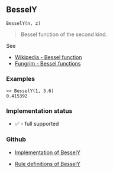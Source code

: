 ## BesselY

```
BesselY(n, z) 
```

> Bessel function of the second kind. 

See
* [Wikipedia - Bessel function](https://en.wikipedia.org/wiki/Bessel_function)
* [Fungrim - Bessel functions](http://fungrim.org/topic/Bessel_functions/)

### Examples

```
>> BesselY(1, 3.6)
0.415392
```






### Implementation status

* &#x2705; - full supported

### Github

* [Implementation of BesselY](https://github.com/axkr/symja_android_library/blob/master/symja_android_library/matheclipse-core/src/main/java/org/matheclipse/core/builtin/BesselFunctions.java#L883) 

* [Rule definitions of BesselY](https://github.com/axkr/symja_android_library/blob/master/symja_android_library/rules/BesselYRules.m) 
